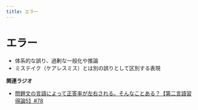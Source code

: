 ```yaml
---
title: エラー
---
```


# エラー


-   体系的な誤り、過剰な一般化や推論
-   ミステイク（ケアレスミス）とは別の誤りとして区別する表現

**関連ラジオ**

-   [問題文の言語によって正答率が左右される。そんなことある？【第二言語習得論5】#78](https://www.youtube.com/watch?v=0nmVZ6Up__k)
